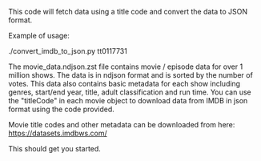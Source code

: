 This code will fetch data using a title code and convert the data to JSON format.

Example of usage:

./convert_imdb_to_json.py tt0117731

The movie_data.ndjson.zst file contains movie / episode data for over 1 million shows. The data is in ndjson format and is sorted by the number of votes. This data also contains basic metadata for each show including genres, start/end year, title, adult classification and run time. You can use the "titleCode" in each movie object to download data from IMDB in json format using the code provided.

Movie title codes and other metadata can be downloaded from here: https://datasets.imdbws.com/

This should get you started.



